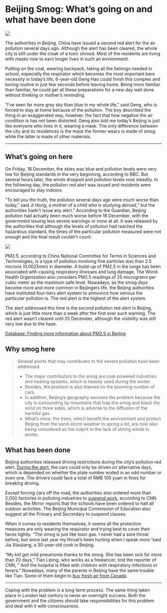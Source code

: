 **Beijing Smog: What’s going on and what have been done**
===================
![](http://up.henan.china.cn/2015/1213/1449995267562.jpg)

The authorities in Beijing, China have issued a second red alert for the air pollution several days ago. Although the alert has been cleared, the whole city is still under the cloak of a toxic shroud. Most of the residents are living with masks now to earn longer lives in such an environment.

Putting on the coat, wearing backpack, taking all the belongs needed in school, especially the respirator which becomes the most important bare necessity in today’s life, 6-year-old Geng Hao could finish this complex and boring routine in just few seconds before leaving home. Being more familiar than familiar, he could get all these preparations for a new day well done without thinking or mother’s reminding.

“I’ve seen far more grey sky than blue in my whole life,” said Geng, who is forced to stay at home because of the pollution. The boy described the thing in an exaggerated way, however, the fact that how negative the air condition is has not been distorted. Geng also told me today’s Beijing is just like everyone who lives in it, wearing a mask. The only difference between the city and its residences is the mask the former wears is made of smog while the latter is made of other materials. 

----
What’s going on here
-------------
On Friday, 18 December, the skies was blue and pollution levels were very low for Beijing standards in the very beginning, according to BBC. But several hours later, the winds dropped and pollution levels rose steadily. In the following day, the pollution red alert was issued and residents were encouraged to stay indoors.

“To tell you the truth, the pollution several days ago were much worse than today,” said Ji Hong, a mother of a child who is studying abroad,“ but the authorities hadn’t issue any alert.” According to the Guardian, Beijing pollution had actually been much worse before 18 December, with the government issuing less severe warnings or none at all. It was released by the authorities that although the levels of pollution had reached the hazardous standard, the times of the particular pollution measured were not enough and the final result couldn’t count.

![](http://ichef.bbci.co.uk/news/624/cpsprodpb/0E4A/production/_87285630_china_smog_map624.png)

PM2.5, according to China National Committee for Terms in Sciences and Technologies, is a type of pollution involving fine particles less than 2.5 microns (0.0025mm) in diameter. A build-up of PM2.5 in the lungs has been associated with causing respiratory illnesses and lung damage. The World Health Organization also considers PM2.5 readings of 25 micrograms per cubic meter as the maximum safe level. Nowadays, as the smog days become more and more common in Beijingers life, the Beijing authorities have instituted four-tiers alert system  to announce how serious the particular pollution is. The red alert is the highest of the alert system.

The alert addressed this time is the second pollution red alert in Beijing, which is just little more than a week after the first ever such warning. The red alert wasn’t cleared until 25 December, although the visibility was still very low due to the haze.

[Database: Finding more information about PM2.5 in Beijing](http://www.stateair.net/web/post/1/1.html)

Why smog here
-------------

> Several points that may contributes to the severe pollution have been addressed. 

> - The major contributors to the smog are coal-powered industries and heating systems, which is heavily used during the winter. 
> - Besides, the problem is also blamed on the booming number of cars.
> - In addition, Beijing’s geography worsens the problem because the city is surrounding by mountains that trap the smog and block the wind on three sides, which is adverse to the diffusion of the harmful gas.
> - What’s more, the trees, which benefit the environment and protect Beijing from the sand-storm weather in spring a lot, are now also being considered as the culprit to the lack of strong winds in winter.

What has been done
-------------
Beijing authorities released driving restrictions during the city’s pollution red alert. [During the alert](http://tv.cntv.cn/video/VSET100212425123/2f8b44aac58a446e94e08d3a19d43e58), the cars could only be driven on alternative days, which is depended on whether the plate number ended in an odd number or even one. The drivers could face a total of RMB 100 yuan in fines for breaking driving.

Except forcing cars off the road, the authorities also ordered more than 2,000 factories in polluting industries to [suspend work](http://en.people.cn/n/2015/1201/c90000-8983810.html), according to CNN. Besides, the Mirror reports that the schools have been ordered to halt all outdoor activities. The Beijing Municipal Commission of Education also suggest all the Primary and Secondary to suspend classes.

When it comes to residents themselves, it seems all the protection measures are only wearing the respirator and trying best to cover their faces tightly. “The smog is just like toxic gas. I never had a sore throat before, but since last year my throat’s been hurting when I speak more.”said Jia Xiaojiang, a 30-year-old cook in Beijing.

“My kid got mild pneumonia thanks to the smog. She has been sick for more than 20 days,” Tian Liping, who works as a freelancer, told the reporter of CNN, “ And the hospital is filled with children with respiratory infections or fevers.” Nowadays, many of the parents in Beijing have the same trouble like Tian. Some of them begin to [buy fresh air from Canada](http://youtu.be/LbIevNlt-JE).

----
Coping with the problem is a long-term process. The same thing taken place in London last century is never an overnight success. Both the government and the citizens should take responsibilities for this problem and deal with it with consciousness.

